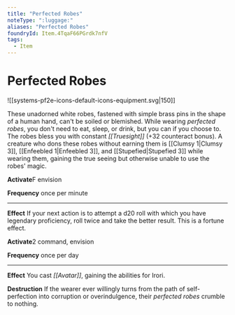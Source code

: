 ```yaml
---
title: "Perfected Robes"
noteType: ":luggage:"
aliases: "Perfected Robes"
foundryId: Item.4TqaF66PGrdk7nfV
tags:
  - Item
---
```


# Perfected Robes
![[systems-pf2e-icons-default-icons-equipment.svg|150]]

These unadorned white robes, fastened with simple brass pins in the shape of a human hand, can't be soiled or blemished. While wearing _perfected robes_, you don't need to eat, sleep, or drink, but you can if you choose to. The robes bless you with constant _[[Truesight]]_ (+32 counteract bonus). A creature who dons these robes without earning them is [[Clumsy 1|Clumsy 3]], [[Enfeebled 1|Enfeebled 3]], and [[Stupefied|Stupefied 3]] while wearing them, gaining the true seeing but otherwise unable to use the robes' magic.

**Activate**F envision

**Frequency** once per minute

* * *

**Effect** If your next action is to attempt a d20 roll with which you have legendary proficiency, roll twice and take the better result. This is a fortune effect.

**Activate**2 command, envision

**Frequency** once per day

* * *

**Effect** You cast _[[Avatar]]_, gaining the abilities for Irori.

**Destruction** If the wearer ever willingly turns from the path of self-perfection into corruption or overindulgence, their _perfected robes_ crumble to nothing.

